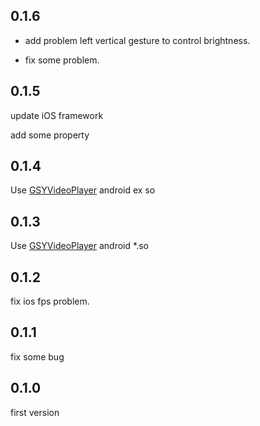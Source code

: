 ## 0.1.6

- add problem left vertical gesture to control brightness.

- fix some problem.

## 0.1.5

update iOS framework

add some property

## 0.1.4

Use [GSYVideoPlayer](https://github.com/CarGuo/GSYVideoPlayer) android ex so

## 0.1.3

Use [GSYVideoPlayer](https://github.com/CarGuo/GSYVideoPlayer) android \*.so

## 0.1.2

fix ios fps problem.

## 0.1.1

fix some bug

## 0.1.0

first version
